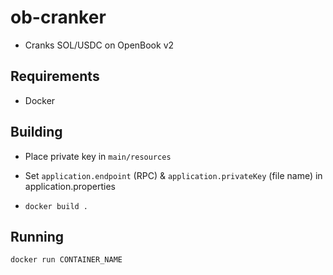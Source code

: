 # ob-cranker
- Cranks SOL/USDC on OpenBook v2

## Requirements
- Docker

## Building

- Place private key in `main/resources`
- Set `application.endpoint` (RPC) & `application.privateKey` (file name) in application.properties

- `docker build .`

## Running
`docker run CONTAINER_NAME`
